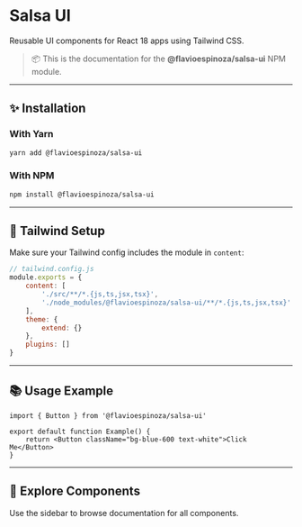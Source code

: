 # Salsa UI

Reusable UI components for React 18 apps using Tailwind CSS.

> 📦 This is the documentation for the **@flavioespinoza/salsa-ui** NPM module.

---

## ✨ Installation

### With Yarn

```bash
yarn add @flavioespinoza/salsa-ui
```

### With NPM

```bash
npm install @flavioespinoza/salsa-ui
```

---

## 🎨 Tailwind Setup

Make sure your Tailwind config includes the module in `content`:

```js
// tailwind.config.js
module.exports = {
	content: [
		'./src/**/*.{js,ts,jsx,tsx}',
		'./node_modules/@flavioespinoza/salsa-ui/**/*.{js,ts,jsx,tsx}'
	],
	theme: {
		extend: {}
	},
	plugins: []
}
```

---

## 📚 Usage Example

```tsx
import { Button } from '@flavioespinoza/salsa-ui'

export default function Example() {
	return <Button className="bg-blue-600 text-white">Click Me</Button>
}
```

---

## 📖 Explore Components

Use the sidebar to browse documentation for all components.
